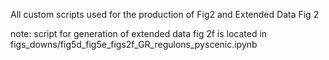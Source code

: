 All custom scripts used for the production of Fig2 and Extended Data Fig 2

note: script for generation of extended data fig 2f is located in figs_downs/fig5d_fig5e_figs2f_GR_regulons_pyscenic.ipynb
